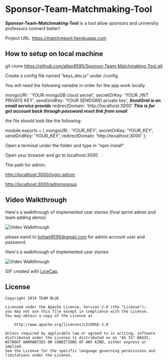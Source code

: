 # Sponsor-Team-Matchmaking-Tool

**Sponsor-Team-Matchmaking-Tool** is a tool allow sponsors and university professors connect better!

Project URL: https://matchmeunt.herokuapp.com

## How to setup on local machine

git clone https://github.com/allan9595/Sponsor-Team-Matchmaking-Tool.git

Create a config file named "keys_dev.js" under /config

You will need the following variable in order for the app work locally

mongoURI : 'YOUR mongoDB cloud secret',
secretOrKey: 'YOUR JWT PRIVATE KEY',
sendGridKey: 'YOUR SENDGRID private key', ***SendGrid is an email service provide*** 
redirectDomain: 'http://localhost:3000' ***This is for get account back through password reset link from email***

the file should look like the following: 

module.exports = {
  mongoURI : 'YOUR_KEY',
  secretOrKey: 'YOUR_KEY',
  sendGridKey: 'YOUR_KEY',
  redirectDomain: 'http://localhost:3000'
};

Open a terminal under the folder and type in "npm install" 

Open your browser and go to localhost:3000

The path for admin: 

[http://localhost:3000/login-admin](http://localhost:3000/login-admin)

[http://localhost:3000/adminsignup](http://localhost:3000/adminsignup)


## Video Walkthrough

Here's a walkthrough of implemented user stories (final sprint admin and team adding demo):

<img src='https://github.com/allan9595/Sponsor-Team-Matchmaking-Tool/blob/master/walkthrough-sponsor-app-sprint3.gif' title='Video Walkthrough' width='' alt='Video Walkthrough' />

please eamil to bohan9595@gmail.com for admin account user and password

Here's a walkthrough of implemented user stories:

<img src='https://github.com/allan9595/Sponsor-Team-Matchmaking-Tool/blob/master/walkthrough-sponsor-app.gif' title='Video Walkthrough' width='' alt='Video Walkthrough' />

GIF created with [LiceCap](http://www.cockos.com/licecap/).


## License

    Copyright 2019 TEAM BLUE

    Licensed under the Apache License, Version 2.0 (the "License");
    you may not use this file except in compliance with the License.
    You may obtain a copy of the License at

        http://www.apache.org/licenses/LICENSE-2.0

    Unless required by applicable law or agreed to in writing, software
    distributed under the License is distributed on an "AS IS" BASIS,
    WITHOUT WARRANTIES OR CONDITIONS OF ANY KIND, either express or implied.
    See the License for the specific language governing permissions and
    limitations under the License.
